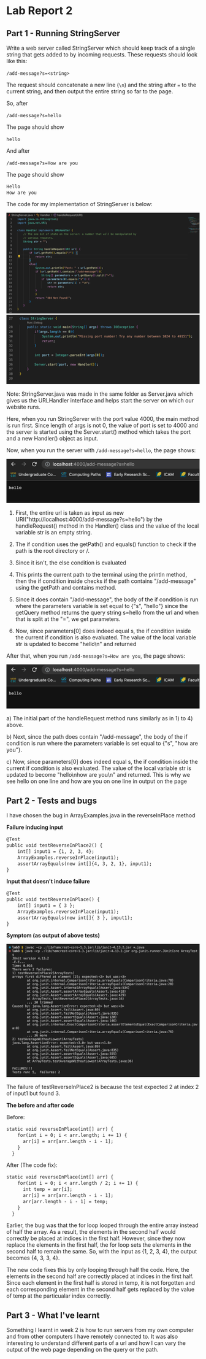 # Lab Report 2

## Part 1 - Running StringServer

Write a web server called StringServer which should keep track of a single string that gets added
to by incoming requests. These requests should look like this:


`/add-message?s=<string>`


The request should concatenate a new line (`\n`)
and the string after `=` to the current string, and then output the entire string so far to the page.


So, after

`/add-message?s=hello`


The page should show

`hello`

And after

`/add-message?s=How are you`

The page should show 

```
Hello
How are you
```

The code for my implementation of StringServer is below:

![Image](stringserver1.png)
![Image](stringserver2.png)

Note: StringServer.java was made in the same folder as Server.java which gives us the URLHandler interface and helps start the server on which our 
website runs.

Here, when you run StringServer with the port value 4000, the main method is run first. 
Since length of args is not 0, the value of port is set to 4000 and the server is started using the Server.start()
method which takes the port and a new Handler() object as input. 


Now, when you run the server with `/add-message?s=hello`, the page shows:

![Image](server_addmessage1.png)


1) First, the entire url is taken as input as new URI("http://localhost:4000/add-message?s=hello") by the handleRequest() method in the Handler() class and the value of the local variable str is an empty string.

2) The if condition uses the getPath() and equals() function to check if the path is the root directory or /.

3) Since it isn't, the else condition is evaluated

4) This prints the current path to the terminal using the println method, then the if condition inside checks if the path contains "/add-message" using
the getPath and contains method. 

5) Since it does contain "/add-message", the body of the if condition is run where the parameters variable is set
equal to {"s", "hello"} since the getQuery method returns the query string s=hello from the url and when that is split at the "=", we get parameters.

6) Now, since parameters[0] does indeed equal s, the if condition inside the current if condition is also evaluated. The value of the local variable
str is updated to become "hello\n" and returned



After that, when you run `/add-message?s=How are you`, the page shows:

![Image](server_addmessage1.png)


a) The initial part of the handleRequest method runs similarly as in 1) to 4) above.

b) Next, since the path does contain "/add-message", the body of the if condition is run where the parameters variable is set
equal to {"s", "how are you"}.

c) Now, since parameters[0] does indeed equal s, the if condition inside the current if condition is also evaluated. The value of the local variable
str is updated to become "hello\nhow are you\n" and returned. This is why we see hello on one line and how are you on one line in 
output on the page



## Part 2 - Tests and bugs
I have chosen the bug in ArrayExamples.java in the reverseInPlace method


**Failure inducing input**

```
@Test 
public void testReverseInPlace2() {
    int[] input1 = {1, 2, 3, 4};
    ArrayExamples.reverseInPlace(input1);
    assertArrayEquals(new int[]{4, 3, 2, 1}, input1);
}
```

**Input that doesn't induce failure**

```
@Test 
public void testReverseInPlace() {
	int[] input1 = { 3 };
	ArrayExamples.reverseInPlace(input1);
	assertArrayEquals(new int[]{ 3 }, input1);
}
```

**Symptom (as output of above tests)**

![Image](tester_output.png)


The failure of testReverseInPlace2 is because the test expected 2 at index 2 of input1 but found 3.

**The before and after code**

Before:

```
static void reverseInPlace(int[] arr) {
    for(int i = 0; i < arr.length; i += 1) {
      arr[i] = arr[arr.length - i - 1];
    }
  }
```

After (The code fix):

```
static void reverseInPlace(int[] arr) {
    for(int i = 0; i < arr.length / 2; i += 1) {
      int temp = arr[i];
      arr[i] = arr[arr.length - i - 1];
      arr[arr.length - i - 1] = temp;
    }
  }
  ```
  
 Earlier, the bug was that the for loop looped through the entire array instead of half the array. As a result,
 the elements in the second half would correctly be placed at indices in the first half. However, since they now replace
 the elements in the first half, the for loop sets the elements in the second half to remain the same.
 So, with the input as {1, 2, 3, 4}, the output becomes {4, 3, 3, 4}.
 
 The new code fixes this by only looping through half the code. Here, the elements in the second half
 are correctly placed at indices in the first half. Since each element in the first half is stored in temp, 
 it is not forgotten and each corresponding element in the second half gets replaced by the value of temp at the particualar index correctly.
 

## Part 3 - What I've learnt
 
Something I learnt in week 2 is how to run servers from my own computer and from other computers I have remotely connected to. It was 
also interesting to understand different parts of a url and how I can vary the output of the web page depending on the query or the path.
 

